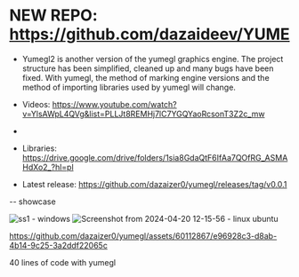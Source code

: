 # NEW REPO: https://github.com/dazaideev/YUME



- Yumegl2 is another version of the yumegl graphics engine. 
The project structure has been simplified, cleaned up and many bugs have been fixed. 
With yumegl, the method of marking engine versions and the method of importing libraries used by yumegl will change.

- Videos: https://www.youtube.com/watch?v=YlsAWpL4QVg&list=PLLJt8REMHj7lC7YGQYaoRcsonT3Z2c_mw
- 
- Libraries: https://drive.google.com/drive/folders/1sia8GdaQtF6IfAa7QOfRG_ASMAHdXo2_?hl=pl
- Latest release: https://github.com/dazaizer0/yumegl/releases/tag/v0.0.1

-- showcase

![ss1](https://github.com/dazaizer0/yumegl/assets/60112867/3df06eea-78ca-48ff-a253-3ca0945d1f59) - windows
![Screenshot from 2024-04-20 12-15-56](https://github.com/dazaizer0/yumegl/assets/60112867/796c07a9-6fdd-4de1-a640-0946d5775e3d) - linux ubuntu


https://github.com/dazaizer0/yumegl/assets/60112867/e96928c3-d8ab-4b14-9c25-3a2ddf22065c

40 lines of code with yumegl

